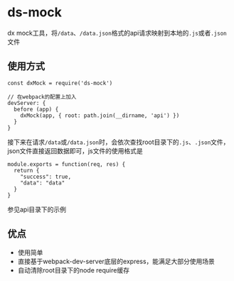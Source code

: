 # ds-mock

dx mock工具，将`/data`、`/data.json`格式的api请求映射到本地的`.js`或者`.json`文件

## 使用方式

```
const dxMock = require('ds-mock')

// 在webpack的配置上加入
devServer: {
  before (app) {
    dxMock(app, { root: path.join(__dirname, 'api') })
  }
}
```

接下来在请求`/data`或`/data.json`时，会依次查找root目录下的`.js`、`.json`文件，json文件直接返回数据即可，js文件的使用格式是

```
module.exports = function(req, res) {
  return {
    "success": true,
    "data": "data"
  }
}
```

参见api目录下的示例

## 优点

* 使用简单
* 直接基于webpack-dev-server底层的express，能满足大部分使用场景
* 自动清除root目录下的node require缓存